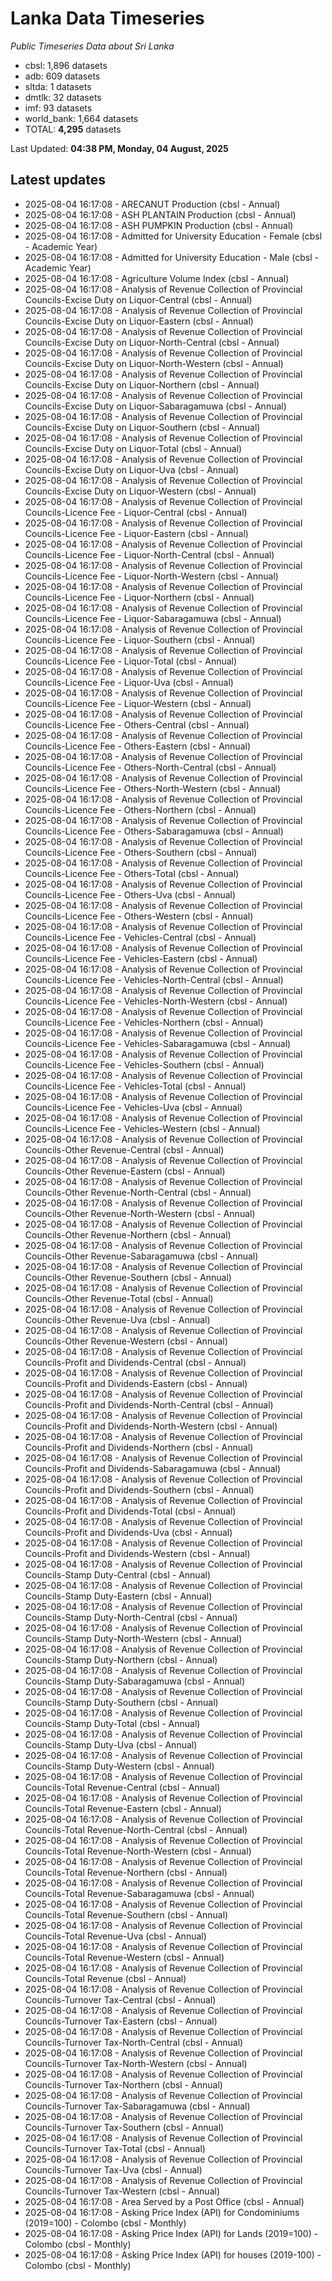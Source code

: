 # Lanka Data Timeseries
*Public Timeseries Data about Sri Lanka*

* cbsl: 1,896 datasets
* adb: 609 datasets
* sltda: 1 datasets
* dmtlk: 32 datasets
* imf: 93 datasets
* world_bank: 1,664 datasets
* TOTAL: **4,295** datasets

Last Updated: **04:38 PM, Monday, 04 August, 2025**

## Latest updates

* 2025-08-04 16:17:08 - ARECANUT Production (cbsl - Annual)
* 2025-08-04 16:17:08 - ASH PLANTAIN Production (cbsl - Annual)
* 2025-08-04 16:17:08 - ASH PUMPKIN Production (cbsl - Annual)
* 2025-08-04 16:17:08 - Admitted for University Education - Female (cbsl - Academic Year)
* 2025-08-04 16:17:08 - Admitted for University Education - Male (cbsl - Academic Year)
* 2025-08-04 16:17:08 - Agriculture Volume Index (cbsl - Annual)
* 2025-08-04 16:17:08 - Analysis of Revenue Collection of Provincial Councils-Excise Duty on Liquor-Central (cbsl - Annual)
* 2025-08-04 16:17:08 - Analysis of Revenue Collection of Provincial Councils-Excise Duty on Liquor-Eastern (cbsl - Annual)
* 2025-08-04 16:17:08 - Analysis of Revenue Collection of Provincial Councils-Excise Duty on Liquor-North-Central (cbsl - Annual)
* 2025-08-04 16:17:08 - Analysis of Revenue Collection of Provincial Councils-Excise Duty on Liquor-North-Western (cbsl - Annual)
* 2025-08-04 16:17:08 - Analysis of Revenue Collection of Provincial Councils-Excise Duty on Liquor-Northern (cbsl - Annual)
* 2025-08-04 16:17:08 - Analysis of Revenue Collection of Provincial Councils-Excise Duty on Liquor-Sabaragamuwa (cbsl - Annual)
* 2025-08-04 16:17:08 - Analysis of Revenue Collection of Provincial Councils-Excise Duty on Liquor-Southern (cbsl - Annual)
* 2025-08-04 16:17:08 - Analysis of Revenue Collection of Provincial Councils-Excise Duty on Liquor-Total (cbsl - Annual)
* 2025-08-04 16:17:08 - Analysis of Revenue Collection of Provincial Councils-Excise Duty on Liquor-Uva (cbsl - Annual)
* 2025-08-04 16:17:08 - Analysis of Revenue Collection of Provincial Councils-Excise Duty on Liquor-Western (cbsl - Annual)
* 2025-08-04 16:17:08 - Analysis of Revenue Collection of Provincial Councils-Licence Fee - Liquor-Central (cbsl - Annual)
* 2025-08-04 16:17:08 - Analysis of Revenue Collection of Provincial Councils-Licence Fee - Liquor-Eastern (cbsl - Annual)
* 2025-08-04 16:17:08 - Analysis of Revenue Collection of Provincial Councils-Licence Fee - Liquor-North-Central (cbsl - Annual)
* 2025-08-04 16:17:08 - Analysis of Revenue Collection of Provincial Councils-Licence Fee - Liquor-North-Western (cbsl - Annual)
* 2025-08-04 16:17:08 - Analysis of Revenue Collection of Provincial Councils-Licence Fee - Liquor-Northern (cbsl - Annual)
* 2025-08-04 16:17:08 - Analysis of Revenue Collection of Provincial Councils-Licence Fee - Liquor-Sabaragamuwa (cbsl - Annual)
* 2025-08-04 16:17:08 - Analysis of Revenue Collection of Provincial Councils-Licence Fee - Liquor-Southern (cbsl - Annual)
* 2025-08-04 16:17:08 - Analysis of Revenue Collection of Provincial Councils-Licence Fee - Liquor-Total (cbsl - Annual)
* 2025-08-04 16:17:08 - Analysis of Revenue Collection of Provincial Councils-Licence Fee - Liquor-Uva (cbsl - Annual)
* 2025-08-04 16:17:08 - Analysis of Revenue Collection of Provincial Councils-Licence Fee - Liquor-Western (cbsl - Annual)
* 2025-08-04 16:17:08 - Analysis of Revenue Collection of Provincial Councils-Licence Fee - Others-Central (cbsl - Annual)
* 2025-08-04 16:17:08 - Analysis of Revenue Collection of Provincial Councils-Licence Fee - Others-Eastern (cbsl - Annual)
* 2025-08-04 16:17:08 - Analysis of Revenue Collection of Provincial Councils-Licence Fee - Others-North-Central (cbsl - Annual)
* 2025-08-04 16:17:08 - Analysis of Revenue Collection of Provincial Councils-Licence Fee - Others-North-Western (cbsl - Annual)
* 2025-08-04 16:17:08 - Analysis of Revenue Collection of Provincial Councils-Licence Fee - Others-Northern (cbsl - Annual)
* 2025-08-04 16:17:08 - Analysis of Revenue Collection of Provincial Councils-Licence Fee - Others-Sabaragamuwa (cbsl - Annual)
* 2025-08-04 16:17:08 - Analysis of Revenue Collection of Provincial Councils-Licence Fee - Others-Southern (cbsl - Annual)
* 2025-08-04 16:17:08 - Analysis of Revenue Collection of Provincial Councils-Licence Fee - Others-Total (cbsl - Annual)
* 2025-08-04 16:17:08 - Analysis of Revenue Collection of Provincial Councils-Licence Fee - Others-Uva (cbsl - Annual)
* 2025-08-04 16:17:08 - Analysis of Revenue Collection of Provincial Councils-Licence Fee - Others-Western (cbsl - Annual)
* 2025-08-04 16:17:08 - Analysis of Revenue Collection of Provincial Councils-Licence Fee - Vehicles-Central (cbsl - Annual)
* 2025-08-04 16:17:08 - Analysis of Revenue Collection of Provincial Councils-Licence Fee - Vehicles-Eastern (cbsl - Annual)
* 2025-08-04 16:17:08 - Analysis of Revenue Collection of Provincial Councils-Licence Fee - Vehicles-North-Central (cbsl - Annual)
* 2025-08-04 16:17:08 - Analysis of Revenue Collection of Provincial Councils-Licence Fee - Vehicles-North-Western (cbsl - Annual)
* 2025-08-04 16:17:08 - Analysis of Revenue Collection of Provincial Councils-Licence Fee - Vehicles-Northern (cbsl - Annual)
* 2025-08-04 16:17:08 - Analysis of Revenue Collection of Provincial Councils-Licence Fee - Vehicles-Sabaragamuwa (cbsl - Annual)
* 2025-08-04 16:17:08 - Analysis of Revenue Collection of Provincial Councils-Licence Fee - Vehicles-Southern (cbsl - Annual)
* 2025-08-04 16:17:08 - Analysis of Revenue Collection of Provincial Councils-Licence Fee - Vehicles-Total (cbsl - Annual)
* 2025-08-04 16:17:08 - Analysis of Revenue Collection of Provincial Councils-Licence Fee - Vehicles-Uva (cbsl - Annual)
* 2025-08-04 16:17:08 - Analysis of Revenue Collection of Provincial Councils-Licence Fee - Vehicles-Western (cbsl - Annual)
* 2025-08-04 16:17:08 - Analysis of Revenue Collection of Provincial Councils-Other Revenue-Central (cbsl - Annual)
* 2025-08-04 16:17:08 - Analysis of Revenue Collection of Provincial Councils-Other Revenue-Eastern (cbsl - Annual)
* 2025-08-04 16:17:08 - Analysis of Revenue Collection of Provincial Councils-Other Revenue-North-Central (cbsl - Annual)
* 2025-08-04 16:17:08 - Analysis of Revenue Collection of Provincial Councils-Other Revenue-North-Western (cbsl - Annual)
* 2025-08-04 16:17:08 - Analysis of Revenue Collection of Provincial Councils-Other Revenue-Northern (cbsl - Annual)
* 2025-08-04 16:17:08 - Analysis of Revenue Collection of Provincial Councils-Other Revenue-Sabaragamuwa (cbsl - Annual)
* 2025-08-04 16:17:08 - Analysis of Revenue Collection of Provincial Councils-Other Revenue-Southern (cbsl - Annual)
* 2025-08-04 16:17:08 - Analysis of Revenue Collection of Provincial Councils-Other Revenue-Total (cbsl - Annual)
* 2025-08-04 16:17:08 - Analysis of Revenue Collection of Provincial Councils-Other Revenue-Uva (cbsl - Annual)
* 2025-08-04 16:17:08 - Analysis of Revenue Collection of Provincial Councils-Other Revenue-Western (cbsl - Annual)
* 2025-08-04 16:17:08 - Analysis of Revenue Collection of Provincial Councils-Profit and Dividends-Central (cbsl - Annual)
* 2025-08-04 16:17:08 - Analysis of Revenue Collection of Provincial Councils-Profit and Dividends-Eastern (cbsl - Annual)
* 2025-08-04 16:17:08 - Analysis of Revenue Collection of Provincial Councils-Profit and Dividends-North-Central (cbsl - Annual)
* 2025-08-04 16:17:08 - Analysis of Revenue Collection of Provincial Councils-Profit and Dividends-North-Western (cbsl - Annual)
* 2025-08-04 16:17:08 - Analysis of Revenue Collection of Provincial Councils-Profit and Dividends-Northern (cbsl - Annual)
* 2025-08-04 16:17:08 - Analysis of Revenue Collection of Provincial Councils-Profit and Dividends-Sabaragamuwa (cbsl - Annual)
* 2025-08-04 16:17:08 - Analysis of Revenue Collection of Provincial Councils-Profit and Dividends-Southern (cbsl - Annual)
* 2025-08-04 16:17:08 - Analysis of Revenue Collection of Provincial Councils-Profit and Dividends-Total (cbsl - Annual)
* 2025-08-04 16:17:08 - Analysis of Revenue Collection of Provincial Councils-Profit and Dividends-Uva (cbsl - Annual)
* 2025-08-04 16:17:08 - Analysis of Revenue Collection of Provincial Councils-Profit and Dividends-Western (cbsl - Annual)
* 2025-08-04 16:17:08 - Analysis of Revenue Collection of Provincial Councils-Stamp Duty-Central (cbsl - Annual)
* 2025-08-04 16:17:08 - Analysis of Revenue Collection of Provincial Councils-Stamp Duty-Eastern (cbsl - Annual)
* 2025-08-04 16:17:08 - Analysis of Revenue Collection of Provincial Councils-Stamp Duty-North-Central (cbsl - Annual)
* 2025-08-04 16:17:08 - Analysis of Revenue Collection of Provincial Councils-Stamp Duty-North-Western (cbsl - Annual)
* 2025-08-04 16:17:08 - Analysis of Revenue Collection of Provincial Councils-Stamp Duty-Northern (cbsl - Annual)
* 2025-08-04 16:17:08 - Analysis of Revenue Collection of Provincial Councils-Stamp Duty-Sabaragamuwa (cbsl - Annual)
* 2025-08-04 16:17:08 - Analysis of Revenue Collection of Provincial Councils-Stamp Duty-Southern (cbsl - Annual)
* 2025-08-04 16:17:08 - Analysis of Revenue Collection of Provincial Councils-Stamp Duty-Total (cbsl - Annual)
* 2025-08-04 16:17:08 - Analysis of Revenue Collection of Provincial Councils-Stamp Duty-Uva (cbsl - Annual)
* 2025-08-04 16:17:08 - Analysis of Revenue Collection of Provincial Councils-Stamp Duty-Western (cbsl - Annual)
* 2025-08-04 16:17:08 - Analysis of Revenue Collection of Provincial Councils-Total Revenue-Central (cbsl - Annual)
* 2025-08-04 16:17:08 - Analysis of Revenue Collection of Provincial Councils-Total Revenue-Eastern (cbsl - Annual)
* 2025-08-04 16:17:08 - Analysis of Revenue Collection of Provincial Councils-Total Revenue-North-Central (cbsl - Annual)
* 2025-08-04 16:17:08 - Analysis of Revenue Collection of Provincial Councils-Total Revenue-North-Western (cbsl - Annual)
* 2025-08-04 16:17:08 - Analysis of Revenue Collection of Provincial Councils-Total Revenue-Northern (cbsl - Annual)
* 2025-08-04 16:17:08 - Analysis of Revenue Collection of Provincial Councils-Total Revenue-Sabaragamuwa (cbsl - Annual)
* 2025-08-04 16:17:08 - Analysis of Revenue Collection of Provincial Councils-Total Revenue-Southern (cbsl - Annual)
* 2025-08-04 16:17:08 - Analysis of Revenue Collection of Provincial Councils-Total Revenue-Uva (cbsl - Annual)
* 2025-08-04 16:17:08 - Analysis of Revenue Collection of Provincial Councils-Total Revenue-Western (cbsl - Annual)
* 2025-08-04 16:17:08 - Analysis of Revenue Collection of Provincial Councils-Total Revenue (cbsl - Annual)
* 2025-08-04 16:17:08 - Analysis of Revenue Collection of Provincial Councils-Turnover Tax-Central (cbsl - Annual)
* 2025-08-04 16:17:08 - Analysis of Revenue Collection of Provincial Councils-Turnover Tax-Eastern (cbsl - Annual)
* 2025-08-04 16:17:08 - Analysis of Revenue Collection of Provincial Councils-Turnover Tax-North-Central (cbsl - Annual)
* 2025-08-04 16:17:08 - Analysis of Revenue Collection of Provincial Councils-Turnover Tax-North-Western (cbsl - Annual)
* 2025-08-04 16:17:08 - Analysis of Revenue Collection of Provincial Councils-Turnover Tax-Northern (cbsl - Annual)
* 2025-08-04 16:17:08 - Analysis of Revenue Collection of Provincial Councils-Turnover Tax-Sabaragamuwa (cbsl - Annual)
* 2025-08-04 16:17:08 - Analysis of Revenue Collection of Provincial Councils-Turnover Tax-Southern (cbsl - Annual)
* 2025-08-04 16:17:08 - Analysis of Revenue Collection of Provincial Councils-Turnover Tax-Total (cbsl - Annual)
* 2025-08-04 16:17:08 - Analysis of Revenue Collection of Provincial Councils-Turnover Tax-Uva (cbsl - Annual)
* 2025-08-04 16:17:08 - Analysis of Revenue Collection of Provincial Councils-Turnover Tax-Western (cbsl - Annual)
* 2025-08-04 16:17:08 - Area Served by a Post Office (cbsl - Annual)
* 2025-08-04 16:17:08 - Asking Price Index (API) for Condominiums (2019=100) - Colombo (cbsl - Monthly)
* 2025-08-04 16:17:08 - Asking Price Index (API) for Lands (2019=100) - Colombo (cbsl - Monthly)
* 2025-08-04 16:17:08 - Asking Price Index (API) for houses (2019-100) - Colombo (cbsl - Monthly)